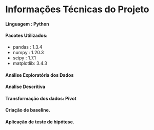 # Informações Técnicas do Projeto

#### Linguagem : Python
#### Pacotes Utilizados: 
- pandas    : 1.3.4
- numpy     : 1.20.3
- scipy     : 1.7.1
- matplotlib: 3.4.3

#### Análise Exploratória dos Dados
#### Análise Descritiva
#### Transformação dos dados: Pivot
#### Criação de baseline.
#### Aplicação de teste de hipótese.

